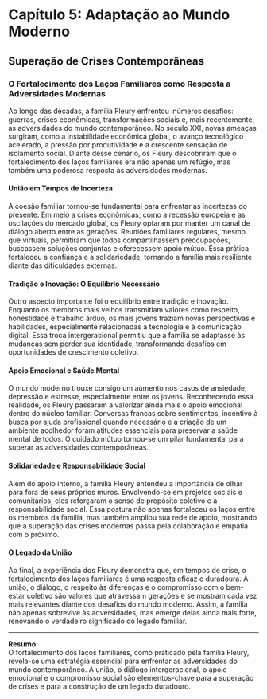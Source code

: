 # Capítulo 5: Adaptação ao Mundo Moderno

## Superação de Crises Contemporâneas

### O Fortalecimento dos Laços Familiares como Resposta a Adversidades Modernas

Ao longo das décadas, a família Fleury enfrentou inúmeros desafios: guerras, crises econômicas, transformações sociais e, mais recentemente, as adversidades do mundo contemporâneo. No século XXI, novas ameaças surgiram, como a instabilidade econômica global, o avanço tecnológico acelerado, a pressão por produtividade e a crescente sensação de isolamento social. Diante desse cenário, os Fleury descobriram que o fortalecimento dos laços familiares era não apenas um refúgio, mas também uma poderosa resposta às adversidades modernas.

#### União em Tempos de Incerteza

A coesão familiar tornou-se fundamental para enfrentar as incertezas do presente. Em meio a crises econômicas, como a recessão europeia e as oscilações do mercado global, os Fleury optaram por manter um canal de diálogo aberto entre as gerações. Reuniões familiares regulares, mesmo que virtuais, permitiram que todos compartilhassem preocupações, buscassem soluções conjuntas e oferecessem apoio mútuo. Essa prática fortaleceu a confiança e a solidariedade, tornando a família mais resiliente diante das dificuldades externas.

#### Tradição e Inovação: O Equilíbrio Necessário

Outro aspecto importante foi o equilíbrio entre tradição e inovação. Enquanto os membros mais velhos transmitiam valores como respeito, honestidade e trabalho árduo, os mais jovens traziam novas perspectivas e habilidades, especialmente relacionadas à tecnologia e à comunicação digital. Essa troca intergeracional permitiu que a família se adaptasse às mudanças sem perder sua identidade, transformando desafios em oportunidades de crescimento coletivo.

#### Apoio Emocional e Saúde Mental

O mundo moderno trouxe consigo um aumento nos casos de ansiedade, depressão e estresse, especialmente entre os jovens. Reconhecendo essa realidade, os Fleury passaram a valorizar ainda mais o apoio emocional dentro do núcleo familiar. Conversas francas sobre sentimentos, incentivo à busca por ajuda profissional quando necessário e a criação de um ambiente acolhedor foram atitudes essenciais para preservar a saúde mental de todos. O cuidado mútuo tornou-se um pilar fundamental para superar as adversidades contemporâneas.

#### Solidariedade e Responsabilidade Social

Além do apoio interno, a família Fleury entendeu a importância de olhar para fora de seus próprios muros. Envolvendo-se em projetos sociais e comunitários, eles reforçaram o senso de propósito coletivo e a responsabilidade social. Essa postura não apenas fortaleceu os laços entre os membros da família, mas também ampliou sua rede de apoio, mostrando que a superação das crises modernas passa pela colaboração e empatia com o próximo.

#### O Legado da União

Ao final, a experiência dos Fleury demonstra que, em tempos de crise, o fortalecimento dos laços familiares é uma resposta eficaz e duradoura. A união, o diálogo, o respeito às diferenças e o compromisso com o bem-estar coletivo são valores que atravessam gerações e se mostram cada vez mais relevantes diante dos desafios do mundo moderno. Assim, a família não apenas sobrevive às adversidades, mas emerge delas ainda mais forte, renovando o verdadeiro significado do legado familiar.

---

**Resumo:**  
O fortalecimento dos laços familiares, como praticado pela família Fleury, revela-se uma estratégia essencial para enfrentar as adversidades do mundo contemporâneo. A união, o diálogo intergeracional, o apoio emocional e o compromisso social são elementos-chave para a superação de crises e para a construção de um legado duradouro.